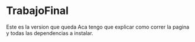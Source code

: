 # TrabajoFinal
Este es la version que queda
Aca tengo que explicar como correr la pagina y todas las dependencias a instalar. 
